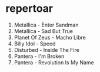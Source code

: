 repertoar
=========

1. Metallica - Enter Sandman
2. Metallica - Sad But True
3. Planet Of Zeus - Macho Libre
4. Billy Idol - Speed
5. Disturbed - Inside The Fire
6. Pantera - I'm Broken
7. Pantera - Revolution Is My Name
